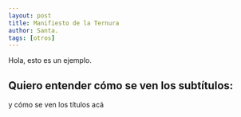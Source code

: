 ```yaml
---
layout: post
title: Manifiesto de la Ternura
author: Santa.
tags: [otros]
---
```


Hola, esto es un ejemplo.

## Quiero entender cómo se ven los subtítulos:

y cómo se ven los títulos acá
